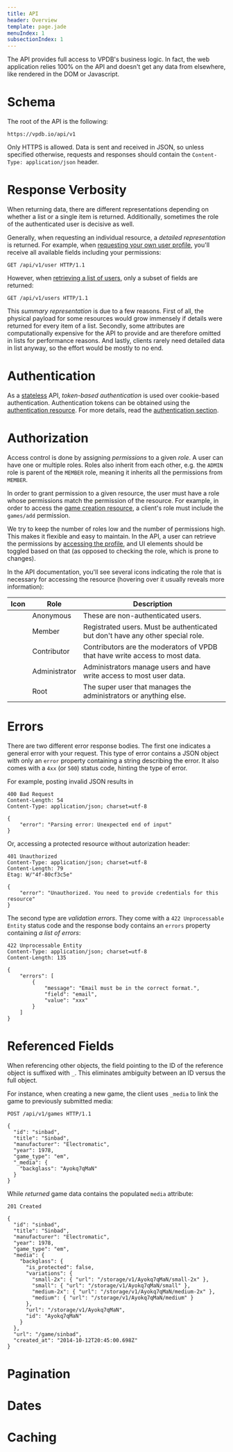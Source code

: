 ```yaml
---
title: API
header: Overview
template: page.jade
menuIndex: 1
subsectionIndex: 1
---
```


The API provides full access to VPDB's business logic. In fact, the web
application relies 100% on the API and doesn't get any data from elsewhere,
like rendered in the DOM or Javascript.


# Schema

The root of the API is the following:

	https://vpdb.io/api/v1

Only HTTPS is allowed. Data is sent and received in JSON, so unless specified
otherwise, requests and responses should contain the
`Content-Type: application/json` header.


# Response Verbosity

When returning data, there are different representations depending on whether a
list or a single item is returned. Additionally, sometimes the role of the
authenticated user is decisive as well.

Generally, when requesting an individual resource, a *detailed representation*
is returned. For example, when [requesting your own user profile][api-profile],
you'll receive all available fields including your permissions:

	GET /api/v1/user HTTP/1.1

However, when [retrieving a list of users][api-users], only a subset of fields
are returned:

	GET /api/v1/users HTTP/1.1

This *summary representation* is due to a few reasons. First of all, the
physical payload for some resources would grow immensely if details were
returned for every item of a list. Secondly, some attributes are
computationally expensive for the API to provide and are therefore omitted in
lists for performance reasons. And lastly, clients rarely need detailed data in
list anyway, so the effort would be mostly to no end.


# Authentication

As a [stateless][stateless] API, *token-based authentication* is used over
cookie-based authentication. Authentication tokens can be obtained using the
[authentication resource][api-auth]. For more details, read the
[authentication section][auth].

# Authorization

Access control is done by assigning *permissions* to a given *role*. A user can
have one or multiple roles. Roles also inherit from each other, e.g. the
`ADMIN` role is parent of the `MEMBER` role, meaning it inherits all the
permissions from `MEMBER`.

In order to grant permission to a given resource, the user must have a role
whose permissions match the permission of the resource. For example, in order
to access the [game creation resource][api-game-add], a client's role must
include the `games/add` permission.

We try to keep the number of roles low and the number of permissions high. This
makes it flexible and easy to maintain. In the API, a user can retrieve the
permissions by [accessing the profile][api-profile], and UI elements should be
toggled based on that (as opposed to checking the role, which is prone to
changes).

In the API documentation, you'll see several icons indicating the role that is
necessary for accessing the resource (hovering over it usually reveals more
information):

| Icon                                            | Role          | Description
|-------------------------------------------------|---------------|------------
| <i class="icon icon-globe color-primary"></i>   | Anonymous     | These are non-authenticated users.
| <i class="icon icon-user color-primary"></i>    | Member        | Registrated users. Must be authenticated but don't have any other special role.
| <i class="icon icon-diamond color-primary"></i> | Contributor   | Contributors are the moderators of VPDB that have write access to most data.
| <i class="icon icon-badge color-primary"></i>   | Administrator | Administrators manage users and have write access to most user data.
| <i class="icon icon-crown color-primary"></i>   | Root          | The super user that manages the administrators or anything else.


# Errors

There are two different error response bodies. The first one indicates a
general error with your request. This type of error contains a JSON object with
only an `error` property containing a string describing the error. It also
comes with a `4xx` (or `500`) status code, hinting the type of error.

For example, posting invalid JSON results in

	400 Bad Request
	Content-Length: 54
	Content-Type: application/json; charset=utf-8

	{
		"error": "Parsing error: Unexpected end of input"
	}

Or, accessing a protected resource without autorization header:

	401 Unauthorized
	Content-Type: application/json; charset=utf-8
	Content-Length: 79
	Etag: W/"4f-80cf3c5e"

	{
		"error": "Unauthorized. You need to provide credentials for this resource"
	}

The second type are *validation errors*. They come with a
`422 Unprocessable Entity` status code and the response body contains an
`errors` property containing *a list of errors*:

	422 Unprocessable Entity
	Content-Type: application/json; charset=utf-8
	Content-Length: 135

	{
		"errors": [
			{
				"message": "Email must be in the correct format.",
				"field": "email",
				"value": "xxx"
			}
		]
	}

# Referenced Fields

When referencing other objects, the field pointing to the ID of the reference
object is suffixed with `_`. This eliminates ambiguity between an ID versus the
full object.

For instance, when creating a new game, the client uses `_media` to link the 
game to previously submitted media:

    POST /api/v1/games HTTP/1.1

    {
      "id": "sinbad",
      "title": "Sinbad",
      "manufacturer": "Electromatic",
      "year": 1978,
      "game_type": "em",
      "_media": {
        "backglass": "Ayokq7qMaN"
      }
    }

While *returned* game data contains the populated `media` attribute:

    201 Created

    {
      "id": "sinbad",
      "title": "Sinbad",
      "manufacturer": "Electromatic",
      "year": 1978,
      "game_type": "em",
      "media": {
        "backglass": {
          "is_protected": false,
          "variations": { 
            "small-2x": { "url": "/storage/v1/Ayokq7qMaN/small-2x" },
            "small": { "url": "/storage/v1/Ayokq7qMaN/small" },
            "medium-2x": { "url": "/storage/v1/Ayokq7qMaN/medium-2x" },
            "medium": { "url": "/storage/v1/Ayokq7qMaN/medium" }
          },
          "url": "/storage/v1/Ayokq7qMaN",
          "id": "Ayokq7qMaN"
        }
      },
      "url": "/game/sinbad",
      "created_at": "2014-10-12T20:45:00.698Z"
    }

# Pagination

# Dates

# Caching



[api-users]: api://core/get/users
[api-auth]: api://core/authenticate
[api-profile]: api://core/get/user
[api-game-add]: api://core/post/games
[auth]: /api/authentication
[stateless]: http://en.wikipedia.org/wiki/Stateless_protocol

